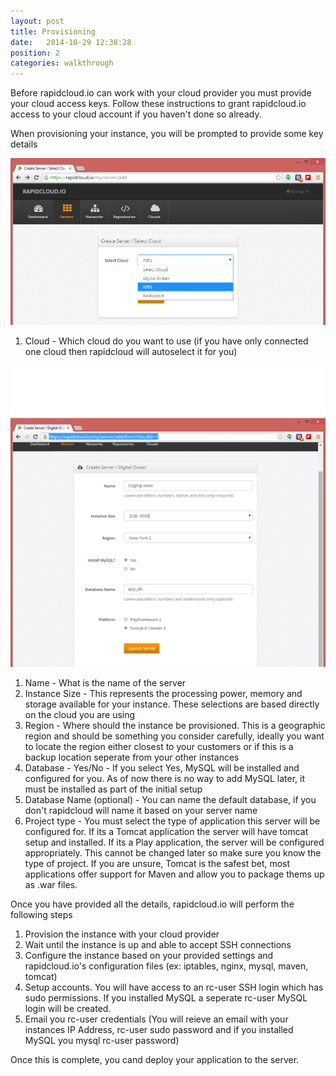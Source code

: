 ```yaml
---
layout: post
title: Provisioning
date:   2014-10-29 12:38:28
position: 2
categories: walkthrough
---
```

Before rapidcloud.io can work with your cloud provider you must provide your cloud access keys. Follow these instructions to grant rapidcloud.io access to your cloud account if you haven't done so already.

When provisioning your instance, you will be prompted to provide some key details

![Server Configuration](/assets/server_add_select_cloud.png)

1. Cloud - Which cloud do you want to use (if you have only connected one cloud then rapidcloud will autoselect it for you)

![Server Configuration](/assets/server_add.png)

1. Name - What is the name of the server
1. Instance Size - This represents the processing power, memory and storage available for your instance. These selections are based directly on the cloud you are using
1. Region - Where should the instance be provisioned. This is a geographic region and should be something you consider carefully, ideally you want to locate the region either closest to your customers or if this is a backup location seperate from your other instances
1. Database - Yes/No - If you select Yes, MySQL will be installed and configured for you. As of now there is no way to add MySQL later, it must be installed as part of the initial setup
1. Database Name (optional) - You can name the default database, if you don't rapidcloud will name it based on your server name
1. Project type - You must select the type of application this server will be configured for. If its a Tomcat application the server will have tomcat setup and installed. If its a Play application, the server will be configured appropriately. This cannot be changed later so make sure you know the type of project. If you are unsure, Tomcat is the safest bet, most applications offer support for Maven and allow you to package thems up as .war files.


Once you have provided all the details, rapidcloud.io will perform the following steps

1. Provision the instance with your cloud provider
1. Wait until the instance is up and able to accept SSH connections
1. Configure the instance based on your provided settings and rapidcloud.io's configuration files (ex: iptables, nginx, mysql, maven, tomcat)
1. Setup accounts. You will have access to an rc-user SSH login which has sudo permissions. If you installed MySQL a seperate rc-user MySQL login will be created.
1. Email you rc-user credentials (You will reieve an email with your instances IP Address, rc-user sudo password and if you installed MySQL you mysql rc-user password)


Once this is complete, you cand deploy your application to the server.